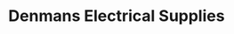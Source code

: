 ---
title: "Denmans Electrical Supplies"
url: /bristol/denmans-electrical-supplies/
shop: electrical
---